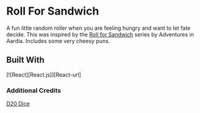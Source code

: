 # Roll For Sandwich
A fun little random roller when you are feeling hungry and want to let fate decide. This was inspired by the <a href="https://www.tiktok.com/@adventuresinaardia">Roll for Sandwich</a> series by Adventures in Aardia. Includes some very cheesy puns.

## Built With

[![React][React.js]][React-url]

### Additional Credits

<a href="https://pixabay.com/illustrations/d20-dice-dungeons-dragons-2699387/">D20 Dice</a>
